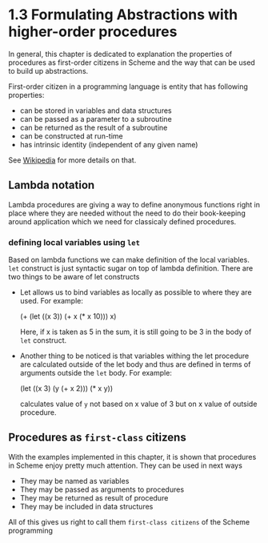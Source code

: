 # 1.3 Formulating Abstractions with higher-order procedures

In general, this chapter is dedicated to explanation the properties of
procedures as first-order citizens in Scheme and the way that can be
used to build up abstractions.

First-order citizen in a programming language is entity that has
following properties:

* can be stored in variables and data structures
* can be passed as a parameter to a subroutine
* can be returned as the result of a subroutine
* can be constructed at run-time
* has intrinsic identity (independent of any given name)

See [Wikipedia](http://en.wikipedia.org/wiki/First-class_object) for
more details on that.

## Lambda notation

Lambda procedures are giving a way to define anonymous functions right
in place where they are needed without the need to do their book-keeping
around application which we need for classicaly defined procedures.

### defining local variables using `let`

Based on lambda functions we can make definition of the local variables.
`let` construct is just syntactic sugar on top of lambda definition.
There are two things to be aware of let constructs

* Let allows us to bind variables as locally as possible to where they
  are used. For example:

  (+ (let ((x 3))
        (+ x (* x 10)))
     x)

  Here, if x is taken as 5 in the sum, it is still going to be 3 in the
  body of `let` construct.

* Another thing to be noticed is that variables withing the let
  procedure are calculated outside of the let body and thus are defined
  in terms of arguments outside the `let` body. For example: 

  (let ((x 3)
        (y (+ x 2)))
    (* x y))

  calculates value of `y` not based on x value of 3 but on x value of
  outside procedure.

## Procedures as `first-class` citizens

With the examples implemented in this chapter, it is shown that procedures in Scheme enjoy
pretty much attention. They can be used in next ways

* They may be named as variables
* They may be passed as arguments to procedures
* They may be returned as result of procedure
* They may be included in data structures

All of this gives us right to call them `first-class citizens` of the Scheme programming
